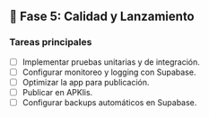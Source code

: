 ## 🚀 Fase 5: Calidad y Lanzamiento

### Tareas principales

- [ ] Implementar pruebas unitarias y de integración.
- [ ] Configurar monitoreo y logging con Supabase.
- [ ] Optimizar la app para publicación.
- [ ] Publicar en APKlis.
- [ ] Configurar backups automáticos en Supabase.
